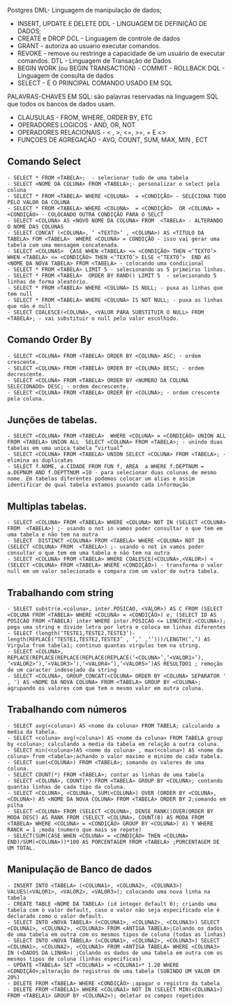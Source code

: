 Postgres
DML- Linguagem de manipulação de dados;
- INSERT, UPDATE E DELETE
DDL - LINGUAGEM DE DEFINIÇÃO DE DADOS;
- CREATE e DROP
DCL - Linguagem de controle de dados
- GRANT - autoriza ao usuario executar comandos.
- REVOKE - remove ou restringe a capacidade de um usuário de executar comandos.
DTL - Linguagem de Transação de Dados
- BEGIN WORK (ou BEGIN TRANSACTION) - COMMIT - ROLLBACK
DQL - Linguagem de consulta de dados
- SELECT - É O PRINCIPAL COMANDO USADO EM SQL


PALAVRAS-CHAVES EM SQL: são palavras reservadas na linguagem SQL	 que todos os bancos de dados usam.
* CLAUSULAS - FROM, WHERE, ORDER BY, ETC
* OPERADORES LOGICOS - AND, OR, NOT
* OPERADORES RELACIONAIS - < , >, <=, >=, = E <>
* FUNÇOES DE AGREGAÇÃO - AVG, COUNT, SUM, MAX, MIN , ECT

## Comando Select
    - SELECT * FROM <TABELA>;  - selecionar tudo de uma tabela
    - SELECT <NOME DA COLUNA> FROM <TABELA>;- personalizar o select pela coluna
    - SELECT * FROM <TABELA> WHERE <COLUNA>  = <CONDIÇÃO> - SELECIONA TUDO PELO VALOR DA COLUNA 
    - SELECT * FROM <TABELA> WHERE <COLUNA>  = <CONDIÇÃO>  OR <COLUNA> = <CONDIÇÃO> - COLOCANDO OUTRA CONDIÇÃO PARA O SELCT
    - SELECT <COLUNA> AS <NOVO NOME DA COLUNA> FROM  <TABELA> - ALTERANDO O NOME DAS COLUNAS
    - SELECT CONCAT (<COLUNA>, ‘ <TEXTO>’ , <COLUNA>) AS <TITULO DA TABELA> FOM <TABELA>  WHERE <COLUNA> = CONDIÇÃO - isso vai gerar uma tabela com uma mensagem concatenada.
    - SELECT <COLUNAS>  CASE WHEN <TABELA> <= <CONDIÇÃO> THEN <‘TEXTO’> WHEN <TABELA> <= <CONDIÇÃO> THEN <‘TEXTO’> ELSE <‘TEXTO’>  END AS <NOME DA NOVA TABELA> FROM <TABELA> - colocando uma condicional
    - SELECT * FROM <TABELA> LIMIT 5 - selecionando as 5 primeiras linhas.
    - SELECT * FROM <TABELA>  ORDER BY RAND() LIMIT 5  - selecionando 5 linhas de forma aleatório.
    - SELECT * FROM <TABELA> WHERE <COLUNA> IS NULL; - puxa as linhas que tem null
    - SELECT * FROM <TABELA> WHERE <COLUNA> IS NOT NULL; - puxa as linhas que não é null
    - SELECT COALESCE(<COLUNA>, <VALOR PARA SUBSTITUIR O NULL> FROM <TABELA>; - vai substituir o null pelo valor escolhido.

## Comando Order By
    - SELECT <COLUNA> FROM <TABELA> ORDER BY <COLUNA> ASC; - ordem crescente.
    - SELECT <COLUNA> FROM <TABELA> ORDER BY <COLUNA> DESC; - ordem decrescente.
    - SELECT <COLUNA> FROM <TABELA> ORDER BY <NUMERO DA COLUNA SELECIONADO> DESC; - ordem decrescente.
    - SELECT <COLUNA> FROM <TABELA> ORDER BY <COLUNA>; - ordem crescente pela coluna.

## Junções  de tabelas.
    - SELECT <COLUNA> FROM <TABELA>  WHERE <COLUNA> = <CONDIÇÃO> UNION ALL  FROM <TABELA> UNION ALL  SELECT <COLUNA> FROM <TABELA>; - unindo duas tabelas em uma unica tabela “virtual”
    - SELECT <COLUNA> FROM <TABELA> UNION SELECT <COLUNA> FROM <TABELA>; - elimina as duplicatas
    - SELECT f.NOME, a.CIDADE FROM FUN f, AREA  a WHERE f.DEPTNUM = a.DEPNUM AND f.DEPTTNUM =10 - para selecionar duas colunas de mesmo nome. Em tabelas diferentes podemos colocar um alias e assim identificar de qual tabela estamos puxando cada informação

## Multiplas tabelas.
    - SELECT <COLUNA> FROM <TABELA> WHERE <COLUNA> NOT IN (SELECT <COLUNA> FROM  <TABELA>) ;- usando o not in vamos poder consultar o que tem em uma tabela e não tem na outra
    - SELECT  DISTINCT <COLUNA> FROM <TABELA> WHERE <COLUNA> NOT IN (SELECT <COLUNA> FROM  <TABELA>) ;- usando o not in vamos poder consultar o que tem em uma tabela e não tem na outra
    - SELECT <COLUNA> FROM <TABELA> WHERE COALESCE(<COLUNA>,<VALOR>) < (SELECT <COLUNA> FROM <TABELA> WHERE <CONDIÇÃO>) - transforma o valor null em um valor selecionado e compara com um valor de outra tabela.

## Trabalhando com string
    - SELECT substr(e.<coluna>, inter.POSICAO, <VALOR>) AS C FROM (SELECT <COLUNA FROM <TABELA> WHERE <COLUNA> = <CONDIÇÃO>) e, (SELECT ID AS POSICAO FROM <TABELA) inter WHERE inter.POSICAO <= LENGTH(E.<COLUNA>); pega uma string e divide letra por letra e coloca em linhas diferentes
    - SELECT (length(‘TESTE1,TESTE2,TESTE3’)-length(REPLACE(‘TESTE1,TESTE2,TESTE3’ , ‘,’ ,’’)))/LENGTH(‘,’) AS Virgula from tabela1; continuo quantas virgulas tem na string.
    - SELECT <COLUNA>, REPLACE(REPLACE(REPLACE(REPLACE(REPLACE(‘<COLUNA>’,’<VALOR1>’), ‘<VALOR2>’),‘<VALOR3>’),‘<VALOR4>’),‘<VALOR5>’)AS RESULTDO1 ; remoção de um caracter indesejado da string
    - SELECT <COLUNA>, GROUP_CONCAT(<COLUNA> ORDER BY <COLUNA> SEPARATOR ' , ') AS <NOME DA NOVA COLUNA> FROM <TABELA> GROUP BY <COLUNA>; agrupando os valores com que tem o mesmo valor em outra coluna.
   
## Trabalhando com números 
    - SELECT avg(<coluna>) AS <nome da coluna> FROM TABELA; calculando a media da tabela.
    - SELECT <coluna> avg(<coluna>) AS <nome da coluna> FROM TABELA group by <coluna>; calculando a media da tabela em relação a outra coluna.
    - SELECT min(<coluna>)AS <nome da coluna> , max(<coluna>) AS <nome da coluna> from <tabela>;achando o valor maximo e minimo de cada tabela.
    - SELECT sum(<COLUNA>) FROM <TABELA>; somando os valores de uma coluna.
    - SELECT COUNT(*) FROM <TABELA>; contar as linhas de uma tabela
    - SELECT <COLUNA>, COUNT(*) FROM <TABELA> GROUP BY <COLUNA>; contando quantas linhas de cada tipo da coluna.
    - SELECT <COLUNA>, <COLUNA>, SUM(<COLUNA>) OVER (ORDER BY <COLUNA>, <COLUNA>) AS <NOME DA NOVA COLUNA> FROM <TABELA> ORDER BY 2;somando em pilha
    - SELECT <COLUNA> FROM (SELECT <COLUNA>, DENSE_RANK()OVER(ORDER BY MODA DESC) AS RANK FROM (SELECT <COLUNA>, COUNT(8) AS MODA FROM <TABELA> WHERE <COLUNA> = <CONDIÇÃO> GROUP BY <COLUNA>) X) Y WHERE RANCK = 1 ;moda (numero que mais se repete)
    - SELECT(SUM(CASE WHEN <COLUNA> = <CONDIÇÃO> THEN <COLUNA> END)/SUM(<COLUNA>))*100 AS PORCENTAGEM FROM <TABELA> ;PORCENTAGEM DE UM TOTAL.
    
## Manipulação de Banco de dados    
    - INSERT INTO <TABELA> (<COLUNA1>, <COLUNA2>, <COLUNA3>) VALUES(<VALOR1>, <VALOR2>, <VALOR3>); colocando uma nova linha na tabela
    - CREATE TABLE <NOME DA TABELA> (id integer default 0); criando uma tabela com o valor default, caso o valor não seja especificado ele é declarado como o valor default. 
    - SELECT INTO <NOVA TABELA> (<COLUNA1>, <COLUNA2>, <COLUNA3>) SELECT <COLUNA1>, <COLUNA2>, <COLUNA3> FROM <ANTIGA TABELA>;Colando os dados de uma tabela em outra com os mesmos tipos de coluna (todas as linhas)
    - SELECT INTO <NOVA TABELA> (<COLUNA1>, <COLUNA2>, <COLUNA3>) SELECT <COLUNA1>, <COLUNA2>, <COLUNA3> FROM <ANTIGA TABELA> WHERE <COLUNA3> IN (<DADOS DA LINHA>) ;Colando os dados de uma tabela em outra com os mesmos tipos de coluna (linhas especificas)
    - UPDATE <TABELA> SET <COLUNA1> = <COLUNA1>* 1.20 WHERE <CONDIÇÃO>;alteração de registros de uma tabela (SUBINDO UM VALOR EM 20%)
    - DELETE FROM <TABELA> WHERE <CONDIÇÃO> ;apagar o registro da tabela
    - DELETE FROM <TABELA1> WHERE <COLUNA1> NOT IN (SELECT MIN(<COLUNA1>) FROM <TABELA1> GROUP BY <COLUNA2>); deletar os campos repetidos
    
    
    
    
    
